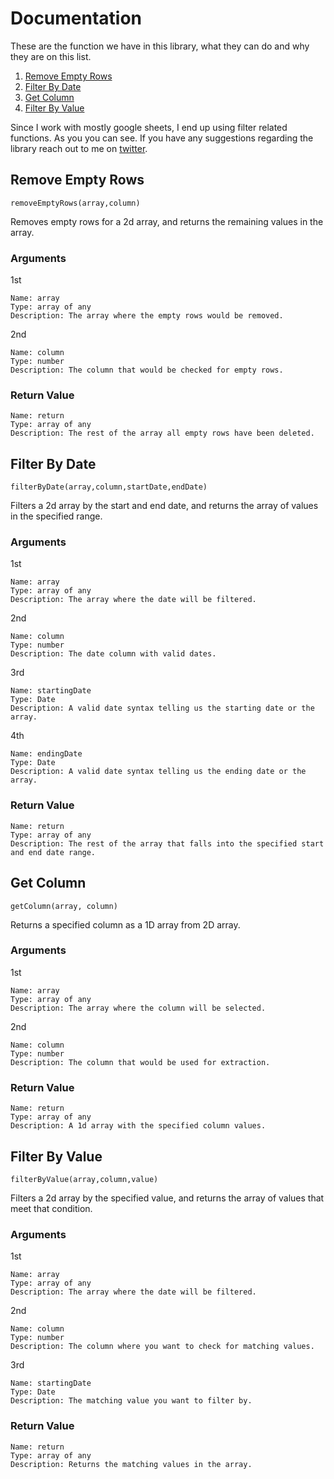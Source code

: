 # Documentation

These are the function we have in this library, what they can do and why they are on this list.

1. [Remove Empty Rows](#remove-empty-rows)
2. [Filter By Date](#filter-by-date)
3. [Get Column](#get-column)
4. [Filter By Value](#filter-by-value)

Since I work with mostly google sheets, I end up using filter related functions. As you you can see. If you have any suggestions regarding the library reach out to me on [twitter](https://twitter.com/Hemephelus1).


## Remove Empty Rows

`removeEmptyRows(array,column)`

Removes empty rows for a 2d array, and returns the remaining values in the array.

 ### Arguments
1st

    Name: array
    Type: array of any 
    Description: The array where the empty rows would be removed.
2nd

    Name: column
    Type: number
    Description: The column that would be checked for empty rows.

### Return Value
    Name: return
    Type: array of any
    Description: The rest of the array all empty rows have been deleted.

## Filter By Date

`filterByDate(array,column,startDate,endDate)`


Filters a 2d array by the start and end date, and returns the array of values in the specified range.

 ### Arguments
1st

    Name: array
    Type: array of any 
    Description: The array where the date will be filtered.
2nd

    Name: column
    Type: number
    Description: The date column with valid dates.
3rd

    Name: startingDate
    Type: Date
    Description: A valid date syntax telling us the starting date or the array.
4th

    Name: endingDate
    Type: Date
    Description: A valid date syntax telling us the ending date or the array.


### Return Value
    Name: return
    Type: array of any
    Description: The rest of the array that falls into the specified start and end date range.
## Get Column

`getColumn(array, column)`


Returns a specified column as a 1D array from 2D array.

 ### Arguments
1st

    Name: array
    Type: array of any 
    Description: The array where the column will be selected.
2nd

    Name: column
    Type: number
    Description: The column that would be used for extraction.
### Return Value
    Name: return
    Type: array of any
    Description: A 1d array with the specified column values.
## Filter By Value

`filterByValue(array,column,value)`


Filters a 2d array by the specified value, and returns the array of values that meet that condition.

 ### Arguments
1st

    Name: array
    Type: array of any 
    Description: The array where the date will be filtered.
2nd

    Name: column
    Type: number
    Description: The column where you want to check for matching values.
3rd

    Name: startingDate
    Type: Date
    Description: The matching value you want to filter by.




### Return Value
    Name: return
    Type: array of any
    Description: Returns the matching values in the array.
